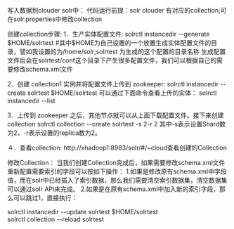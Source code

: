写入数据到clouder solr中：
代码运行前提：solr clouder 有对应的collection;可在solr.properties中修改collection

创建collection步骤:
1．生产实体配置文件:
solrctl instancedir --generate $HOME/solrtest
 #其中$HOME为自己设置的一个放置生成实体配置文件的目录，譬如我设置的为/home/solr;solrtest 为生成的这个配置的目录名称
 生成配置文件后会在solrtest/conf这个目录下产生很多配置文件，我们可以根据自己的需要修改schema.xml文件
 
2．创建 collection1 实例并将配置文件上传到 zookeeper:
 solrctl instancedir --create solrtest $HOME/solrtest
可以通过下面命令查看上传的实体：
 solrctl instancedir --list 
 
3．上传到 zookeeper 之后，其他节点就可以从上面下载配置文件。接下来创建 collection
solrctl collection --create solrtest -s 2-r 2
其中-s表示设置Shard数为2，-r表示设置的replica数为2。

４．查看collection:
http://xhadoop1:8983/solr/#/~cloud查看创建的Collection

修改Collection：
当我们创建Collection完成后，如果需要修改schema.xml文件重新配置需要索引的字段可以按如下操作：
1.如果是修改原有schema.xml中字段值，而在solr中已经插入了索引数据，那么我们需要清空索引数据集，清空数据集可以通过solr API来完成。
2.如果是在原有schema.xml中加入新的索引字段，那么可以跳过1，直接执行：

solrctl instancedir --update solrtest $HOME/solrtest   
solrctl collection --reload solrtest  

 
 


